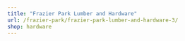 ```yaml
---
title: "Frazier Park Lumber and Hardware"
url: /frazier-park/frazier-park-lumber-and-hardware-3/
shop: hardware
---
```

